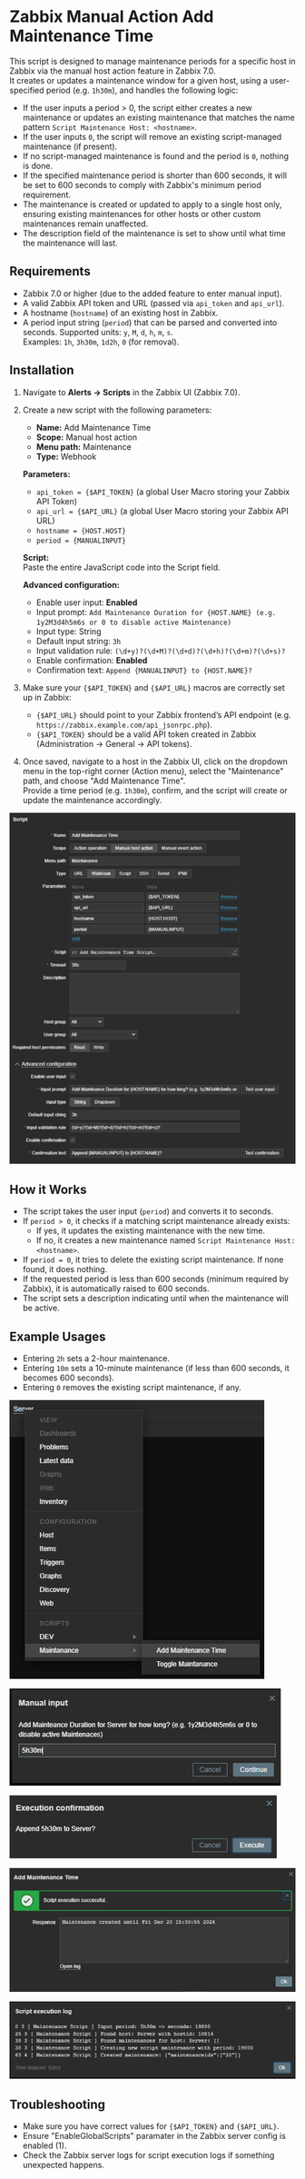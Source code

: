 # Zabbix Manual Action Add Maintenance Time

This script is designed to manage maintenance periods for a specific host in Zabbix via the manual host action feature in Zabbix 7.0.  
It creates or updates a maintenance window for a given host, using a user-specified period (e.g. `1h30m`), and handles the following logic:

- If the user inputs a period > 0, the script either creates a new maintenance or updates an existing maintenance that matches the name pattern `Script Maintenance Host: <hostname>`.
- If the user inputs `0`, the script will remove an existing script-managed maintenance (if present).
- If no script-managed maintenance is found and the period is `0`, nothing is done.
- If the specified maintenance period is shorter than 600 seconds, it will be set to 600 seconds to comply with Zabbix's minimum period requirement.
- The maintenance is created or updated to apply to a single host only, ensuring existing maintenances for other hosts or other custom maintenances remain unaffected.
- The description field of the maintenance is set to show until what time the maintenance will last.

## Requirements

- Zabbix 7.0 or higher (due to the added feature to enter manual input).
- A valid Zabbix API token and URL (passed via `api_token` and `api_url`).
- A hostname (`hostname`) of an existing host in Zabbix.
- A period input string (`period`) that can be parsed and converted into seconds. Supported units: `y`, `M`, `d`, `h`, `m`, `s`.  
  Examples: `1h`, `3h30m`, `1d2h`, `0` (for removal).

## Installation

1. Navigate to **Alerts -> Scripts** in the Zabbix UI (Zabbix 7.0).
2. Create a new script with the following parameters:

   - **Name:** Add Maintenance Time  
   - **Scope:** Manual host action  
   - **Menu path:** Maintenance  
   - **Type:** Webhook

   **Parameters:**
   - `api_token = {$API_TOKEN}` (a global User Macro storing your Zabbix API Token)
   - `api_url = {$API_URL}` (a global User Macro storing your Zabbix API URL)
   - `hostname = {HOST.HOST}`
   - `period = {MANUALINPUT}`

   **Script:**  
   Paste the entire JavaScript code into the Script field.

   **Advanced configuration:**
   - Enable user input: **Enabled**
   - Input prompt: `Add Maintenance Duration for {HOST.NAME} (e.g. 1y2M3d4h5m6s or 0 to disable active Maintenance)`
   - Input type: String
   - Default input string: `3h`
   - Input validation rule: `(\d+y)?(\d+M)?(\d+d)?(\d+h)?(\d+m)?(\d+s)?`
   - Enable confirmation: **Enabled**
   - Confirmation text: `Append {MANUALINPUT} to {HOST.NAME}?`

3. Make sure your `{$API_TOKEN}` and `{$API_URL}` macros are correctly set up in Zabbix:
   - `{$API_URL}` should point to your Zabbix frontend’s API endpoint (e.g. `https://zabbix.example.com/api_jsonrpc.php`).
   - `{$API_TOKEN}` should be a valid API token created in Zabbix (Administration -> General -> API tokens).

4. Once saved, navigate to a host in the Zabbix UI, click on the dropdown menu in the top-right corner (Action menu), select the "Maintenance" path, and choose "Add Maintenance Time".  
   Provide a time period (e.g. `1h30m`), confirm, and the script will create or update the maintenance accordingly.

![screenshot_configuration](README.assets/screenshot_configuration.png)

## How it Works

- The script takes the user input (`period`) and converts it to seconds.
- If `period > 0`, it checks if a matching script maintenance already exists:
  - If yes, it updates the existing maintenance with the new time.
  - If no, it creates a new maintenance named `Script Maintenance Host: <hostname>`.
- If `period = 0`, it tries to delete the existing script maintenance. If none found, it does nothing.
- If the requested period is less than 600 seconds (minimum required by Zabbix), it is automatically raised to 600 seconds.
- The script sets a description indicating until when the maintenance will be active.

## Example Usages

- Entering `2h` sets a 2-hour maintenance.
- Entering `10m` sets a 10-minute maintenance (if less than 600 seconds, it becomes 600 seconds).
- Entering `0` removes the existing script maintenance, if any.

![screenshot_script_usage1](README.assets/screenshot_script_usage1.png)

![screenshot_script_usage2](README.assets/screenshot_script_usage2.png)

![screenshot_script_usage3](README.assets/screenshot_script_usage3.png)

![screenshot_script_usage4](README.assets/screenshot_script_usage4.png)

![screenshot_script_usage5](README.assets/screenshot_script_usage5.png)

## Troubleshooting

- Make sure you have correct values for `{$API_TOKEN}` and `{$API_URL}`.
- Ensure "EnableGlobalScripts" paramater in the Zabbix server config is enabled (1).
- Check the Zabbix server logs for script execution logs if something unexpected happens.
